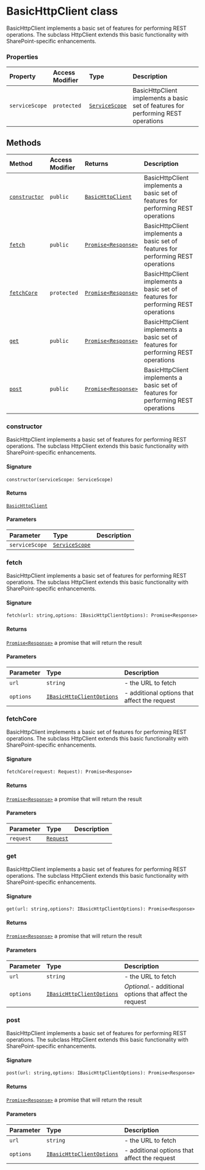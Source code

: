 # BasicHttpClient class





BasicHttpClient implements a basic set of features for performing REST operations. 
The subclass HttpClient extends this basic functionality with SharePoint-specific 
enhancements.

### Properties

| Property	   | Access Modifier | Type	| Description|
|:-------------|:----|:-------|:-----------|
|`serviceScope`     | `protected` | [`ServiceScope`](../sp-client-base/servicescope.md) | BasicHttpClient implements a basic set of features for performing REST operations |




## Methods

| Method	   | Access Modifier | Returns	| Description|
|:-------------|:----|:-------|:-----------|
|[`constructor`](#constructor)     | `public` | [`BasicHttpClient`](../sp-client-base/basichttpclient.md) | BasicHttpClient implements a basic set of features for performing REST operations |
|[`fetch`](#fetch)     | `public` | [`Promise<Response>`](../es6-promise/promise.md) | BasicHttpClient implements a basic set of features for performing REST operations |
|[`fetchCore`](#fetchcore)     | `protected` | [`Promise<Response>`](../es6-promise/promise.md) | BasicHttpClient implements a basic set of features for performing REST operations |
|[`get`](#get)     | `public` | [`Promise<Response>`](../es6-promise/promise.md) | BasicHttpClient implements a basic set of features for performing REST operations |
|[`post`](#post)     | `public` | [`Promise<Response>`](../es6-promise/promise.md) | BasicHttpClient implements a basic set of features for performing REST operations |





### constructor

BasicHttpClient implements a basic set of features for performing REST operations. 
The subclass HttpClient extends this basic functionality with SharePoint-specific 
enhancements.

#### Signature
`constructor(serviceScope: ServiceScope)`

#### Returns
[`BasicHttpClient`](../sp-client-base/basichttpclient.md)


#### Parameters


| Parameter	   | Type    | Description |
|:-------------|:---------------|:------------|
| `serviceScope`    | [`ServiceScope`](../sp-client-base/servicescope.md) |  |


### fetch

BasicHttpClient implements a basic set of features for performing REST operations. 
The subclass HttpClient extends this basic functionality with SharePoint-specific 
enhancements.

#### Signature
`fetch(url: string,options: IBasicHttpClientOptions): Promise<Response>`

#### Returns
[`Promise<Response>`](../es6-promise/promise.md)
a promise that will return the result

#### Parameters


| Parameter	   | Type    | Description |
|:-------------|:---------------|:------------|
| `url`    | `string` | - the URL to fetch |
| `options`    | [`IBasicHttpClientOptions`](../sp-client-base/ibasichttpclientoptions.md) | - additional options that affect the request |


### fetchCore

BasicHttpClient implements a basic set of features for performing REST operations. 
The subclass HttpClient extends this basic functionality with SharePoint-specific 
enhancements.

#### Signature
`fetchCore(request: Request): Promise<Response>`

#### Returns
[`Promise<Response>`](../es6-promise/promise.md)
a promise that will return the result

#### Parameters


| Parameter	   | Type    | Description |
|:-------------|:---------------|:------------|
| `request`    | [`Request`](../whatwg-fetch/request.md) |  |


### get

BasicHttpClient implements a basic set of features for performing REST operations. 
The subclass HttpClient extends this basic functionality with SharePoint-specific 
enhancements.

#### Signature
`get(url: string,options?: IBasicHttpClientOptions): Promise<Response>`

#### Returns
[`Promise<Response>`](../es6-promise/promise.md)
a promise that will return the result

#### Parameters


| Parameter	   | Type    | Description |
|:-------------|:---------------|:------------|
| `url`    | `string` | - the URL to fetch |
| `options`    | [`IBasicHttpClientOptions`](../sp-client-base/ibasichttpclientoptions.md) | _Optional._- additional options that affect the request |


### post

BasicHttpClient implements a basic set of features for performing REST operations. 
The subclass HttpClient extends this basic functionality with SharePoint-specific 
enhancements.

#### Signature
`post(url: string,options: IBasicHttpClientOptions): Promise<Response>`

#### Returns
[`Promise<Response>`](../es6-promise/promise.md)
a promise that will return the result

#### Parameters


| Parameter	   | Type    | Description |
|:-------------|:---------------|:------------|
| `url`    | `string` | - the URL to fetch |
| `options`    | [`IBasicHttpClientOptions`](../sp-client-base/ibasichttpclientoptions.md) | - additional options that affect the request |

